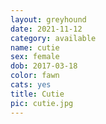 ```yaml
---
layout: greyhound
date: 2021-11-12
category: available
name: cutie
sex: female
dob: 2017-03-18
color: fawn
cats: yes
title: Cutie
pic: cutie.jpg
---
```


